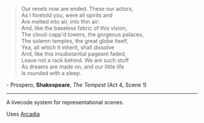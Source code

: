> Our revels now are ended. These our actors,\
> As I foretold you, were all spirits and \
> Are melted into air, into thin air: \
> And, like the baseless fabric of this vision, \
> The cloud-capp'd towers, the gorgeous palaces, \
> The solemn temples, the great globe itself, \
> Yea, all which it inherit, shall dissolve \
> And, like this insubstantial pageant faded, \
> Leave not a rack behind. We are such stuff \
> As dreams are made on, and our little life \
> Is rounded with a sleep.

\- Prospero, **Shakespeare**, *The Tempest* (Act 4, Scene 1)

---------------------------

A livecode system for representational scenes. 

Uses [Arcadia](https://github.com/arcadia-unity/Arcadia)